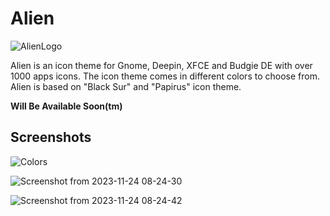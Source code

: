 # Alien
![AlienLogo](https://github.com/SethStormR/Alien/assets/60283532/fda6fe0e-40fb-49c9-9b58-1091e1c8401d)


Alien is an icon theme for Gnome, Deepin, XFCE and Budgie DE with over 1000 apps icons. The icon theme comes in different colors to choose from. Alien is based on "Black Sur" and "Papirus" icon theme.

**Will Be Available Soon(tm)**

Screenshots
--
![Colors](https://github.com/SethStormR/Alien/assets/60283532/267993b9-ba57-49e1-979a-237d844d2437)



![Screenshot from 2023-11-24 08-24-30](https://github.com/SethStormR/Alien/assets/60283532/89a12b90-1a51-4559-b084-fe5231d1c283)


![Screenshot from 2023-11-24 08-24-42](https://github.com/SethStormR/Alien/assets/60283532/0d3e6d60-eea6-4cd2-87b5-0a2f3a02dcd7)
